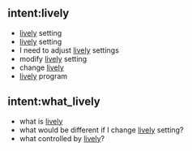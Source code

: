 ## intent:lively
- [lively](features) setting
- [lively](features) setting
- I need to adjust [lively](features) settings
- modify [lively](features) setting
- change [lively](features)
- [lively](features) program

## intent:what_lively
- what is [lively](features)
- what would be different if I change [lively](features) setting?
- what controlled by [lively](features)?
